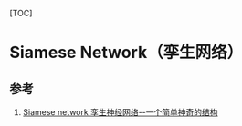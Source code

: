 [TOC]

# Siamese Network（孪生网络）

## 参考

1. [Siamese network 孪生神经网络--一个简单神奇的结构](https://zhuanlan.zhihu.com/p/35040994)

